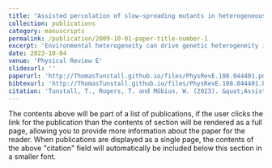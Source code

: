 ```yaml
---
title: "Assisted percolation of slow-spreading mutants in heterogeneous environments"
collection: publications
category: manuscripts
permalink: /publication/2009-10-01-paper-title-number-1
excerpt: 'Environmental heterogeneity can drive genetic heterogeneity in expanding populations; mutant strains may emerge that trade overall growth rate for an improved ability to survive in patches that are hostile to the wild type. This evolutionary dynamic is of practical importance when seeking to prevent the emergence of damaging traits. We show that a subcritical slow-spreading mutant can attain dominance even when the density of patches is below their percolation threshold and predict this transition using geometrical arguments. This work demonstrates a phenomenon of “assisted percolation”, where one subcritical process assists another to achieve supercriticality.'
date: 2023-10-04
venue: 'Physical Review E'
slidesurl: ''
paperurl: 'http://ThomasTunstall.github.io/files/PhysRevE.108.044401.pdf'
bibtexurl: 'http://ThomasTunstall.github.io/files/PhysRevE.108.044401.bib'
citation: 'Tunstall, T., Rogers, T. and Möbius, W. (2023). &quot;Assisted percolation of slow-spreading mutants in heterogeneous environments.&quot; <i>Physical Review E, 108(4), p.044401.</i>. 1(1).'
---
```

The contents above will be part of a list of publications, if the user clicks the link for the publication than the contents of section will be rendered as a full page, allowing you to provide more information about the paper for the reader. When publications are displayed as a single page, the contents of the above "citation" field will automatically be included below this section in a smaller font.
